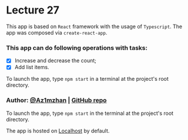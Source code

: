 # Lecture 27
This app is based on `React` framework with the usage of `Typescript`.
The app was composed via `create-react-app`.
### This app can do following operations with tasks:
- [x] Increase and decrease the count;
- [x] Add list items.

To launch the app, type `npm start` in a terminal at the project's root directory.

### Author: [@Az1mzhan](https://github.com/codespaces) | [GitHub repo](https://github.com/Az1mzhan/js_hw/tree/main/lecture27)

To launch the app, type `npm start` in the terminal at the project's root directory.

The app is hosted on [Localhost](http://localhost:3000) by default.

